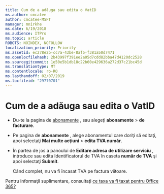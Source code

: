 ```yaml
---
title: Cum de a adăuga sau edita o VatID
ms.author: cmcatee
author: cmcatee-MSFT
manager: mnirkhe
ms.date: 6/19/2018
ms.audience: ITPro
ms.topic: article
ROBOTS: NOINDEX, NOFOLLOW
localization_priority: Priority
ms.assetid: ec278e2b-cc7a-43be-8af5-f381a50d7471
ms.openlocfilehash: 2b43997f391ee2a05d7cdd82bba47d4120dc2528
ms.sourcegitcommit: 1e50e5b1db18c22b60e429636a272d37c21bc45d
ms.translationtype: MT
ms.contentlocale: ro-RO
ms.lasthandoff: 02/07/2019
ms.locfileid: "29770701"
---
```

# <a name="how-to-add-or-edit-a-vatid"></a>Cum de a adăuga sau edita o VatID

- Du-te la pagina de [abonamente](https://go.microsoft.com/fwlink/p/?linkid=842054) , sau alegeţi **abonamente** \> **de facturare**.
    
- Pe pagina de **abonamente** , alege abonamentul care doriţi să editaţi, apoi selectaţi **Mai multe acţiuni** \> **edita TVA număr**.
    
- În partea de jos a panoului de **Editare adresa de utilizare serviciu** , introduce sau edita Identificatorul de TVA în caseta **număr de TVA** şi apoi selectaţi **Submit**.
    
    Când complet, nu va fi încasat TVA pe factura viitoare.
    
Pentru informaţii suplimentare, consultaţi [ce taxa va fi taxat pentru Office 365?](https://support.office.com/article/7e77382b-b966-4ad5-a515-9e629a777a22.aspx)
  

